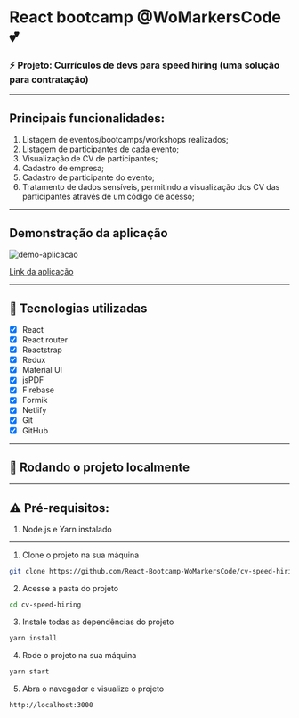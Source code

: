 
# React bootcamp @WoMarkersCode 💕
### ⚡️ Projeto: Currículos de devs para speed hiring (uma solução para contratação)

****

## Principais funcionalidades:

1. Listagem de eventos/bootcamps/workshops realizados;
2. Listagem de participantes de cada evento;
3. Visualização de CV de participantes;
4. Cadastro de empresa;
5. Cadastro de participante do evento;
6. Tratamento de dados sensíveis, permitindo a visualização dos CV das participantes através de um código de acesso;

****

## Demonstração da aplicação

![demo-aplicacao](./src/assets/gifs/aplicacao.gif)

[Link da aplicação](https://cv-speed-hiring.netlify.app/)

****

## 🔧 Tecnologias utilizadas
 
- [x] React 
- [x] React router
- [x] Reactstrap
- [x] Redux
- [x] Material UI
- [x] jsPDF
- [x] Firebase
- [x] Formik
- [x] Netlify
- [x] Git
- [x] GitHub

****

## 🚀 Rodando o projeto localmente

****

## ⚠️ Pré-requisitos:

1. Node.js e Yarn instalado

****

1. Clone o projeto na sua máquina

```sh
git clone https://github.com/React-Bootcamp-WoMarkersCode/cv-speed-hiring.git
```

2. Acesse a pasta do projeto

```sh
cd cv-speed-hiring
```

3. Instale todas as dependências do projeto

```sh
yarn install
```

4. Rode o projeto na sua máquina

```sh
yarn start
```

5. Abra o navegador e visualize o projeto

```sh
http://localhost:3000
```


